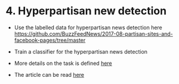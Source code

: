 # 4. Hyperpartisan new detection
- Use the labelled data for hyperpartisan news detection here https://github.com/BuzzFeedNews/2017-08-partisan-sites-and-facebook-pages/tree/master

- Train a classifier for the hyperpartisan news detection

- More details on the task is defined [here](ReadingMaterial/kiesel_2019c.pdf)

- The article can be read [here](https://www.buzzfeednews.com/article/craigsilverman/inside-the-partisan-fight-for-your-news-feed)